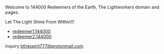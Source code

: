  Welcome to 144000 Redeemers of the Earth, The Lightworkers domain and pages.

Let The Light Shine From Within!!!

- [redeemer1.144000](http://redeemer1.144000/)
- [redeemer2.144000](http://redeemer2.144000/)

inquiry [bthespirit777@protonmail.com](https://protonmail.com/)
